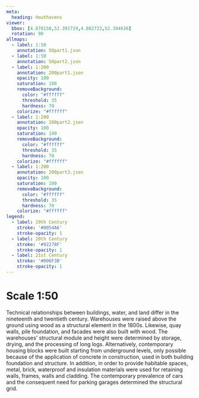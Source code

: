 ```yaml
---
meta:
  heading: Houthavens
viewer:
  bbox: [4.878158,52.391719,4.882722,52.394636]
  rotation: 90
allmaps:
  - label: 1:50
    annotation: 50part1.json
  - label: 1:50
    annotation: 50part2.json
  - label: 1:200
    annotation: 200part1.json
    opacity: 100
    saturation: 100
    removeBackground:
      color: "#ffffff"
      threshold: 35
      hardness: 70
    colorize: "#ffffff"
  - label: 1:200
    annotation: 200part2.json
    opacity: 100
    saturation: 100
    removeBackground:
      color: "#ffffff"
      threshold: 35
      hardness: 70
    colorize: "#ffffff"
  - label: 1:200
    annotation: 200part3.json
    opacity: 100
    saturation: 100
    removeBackground:
      color: "#ffffff"
      threshold: 35
      hardness: 70
    colorize: "#ffffff"
legend:
  - label: 19th Century
    stroke: '#0054A6'
    stroke-opacity: 1
  - label: 20th Century
    stroke: '#92278F'
    stroke-opacity: 1
  - label: 21st Century
    stroke: '#006F3B'
    stroke-opacity: 1
---
```

# Scale 1:50

Technical relationships between buildings, water, and land differ in the nineteenth and twentieth century. Warehouses were raised above the ground using wood as a structural element in the 1800s. Likewise, quay walls, pile foundation, and facades were also built with wood. The warehouses’ structural module and height were determined by storage, drying, and the processing of long logs. Alternatively, contemporary housing blocks were built starting from underground levels, only possible because of the application of concrete in construction, used in both building foundation and structure. In addition, in order to provide habitable spaces, metal, brick, waterproof and insulation materials were used for retaining walls, frames, walls and cladding. The contemporary prevalence of cars and the consequent need for parking garages determined the structural grid.